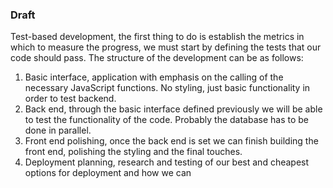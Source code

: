 ### Draft
Test-based development, the first thing to do is establish the metrics in which to measure the progress, we must start by defining the tests that our code should pass. 
The structure of the development can be as follows:
1. Basic interface, application with emphasis on the calling of the necessary JavaScript functions. No styling, just basic functionality in order to test backend.
2. Back end, through the basic interface defined previously we will be able to test the functionality of the code. Probably the database has to be done in parallel.
3. Front end polishing, once the back end is set we can finish building the front end, polishing the styling and the final touches.
4. Deployment planning, research and testing of our best and cheapest options for deployment and how we can 